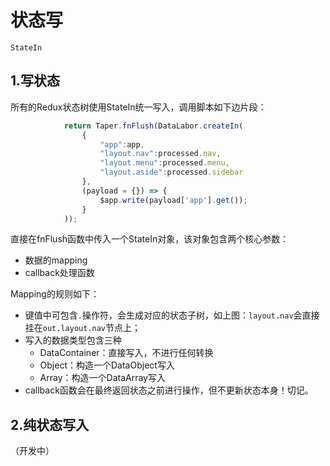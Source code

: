 # 状态写

```
StateIn
```

## 1.写状态

所有的Redux状态树使用StateIn统一写入，调用脚本如下边片段：

```javascript
            return Taper.fnFlush(DataLabor.createIn(
                {
                    "app":app,
                    "layout.nav":processed.nav,
                    "layout.menu":processed.menu,
                    "layout.aside":processed.sidebar
                },
                (payload = {}) => {
                    $app.write(payload['app'].get());
                }
            ));
```

直接在fnFlush函数中传入一个StateIn对象，该对象包含两个核心参数：

* 数据的mapping
* callback处理函数

Mapping的规则如下：

* 键值中可包含`.`操作符，会生成对应的状态子树，如上图：`layout.nav`会直接挂在`out.layout.nav`节点上；
* 写入的数据类型包含三种
  * DataContainer：直接写入，不进行任何转换
  * Object：构造一个DataObject写入
  * Array：构造一个DataArray写入
* callback函数会在最终返回状态之前进行操作，但不更新状态本身！切记。

## 2.纯状态写入

（开发中）




